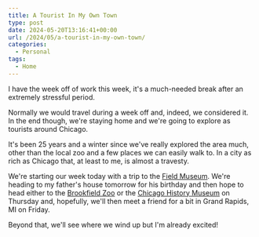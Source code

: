 ```yaml
---
title: A Tourist In My Own Town
type: post
date: 2024-05-20T13:16:41+00:00
url: /2024/05/a-tourist-in-my-own-town/
categories:
  - Personal
tags:
  - Home
---
```


I have the week off of work this week, it's a much-needed break after an extremely stressful period.

Normally we would travel during a week off and, indeed, we considered it. In the end though, we're staying home and we're going to explore as tourists around Chicago.

It's been 25 years and a winter since we've really explored the area much, other than the local zoo and a few places we can easily walk to. In a city as rich as Chicago that, at least to me, is almost a travesty.

We're starting our week today with a trip to the [Field Museum][1]. We're heading to my father's house tomorrow for his birthday and then hope to head either to the [Brookfield Zoo][2] or the [Chicago History Museum][3] on Thursday and, hopefully, we'll then meet a friend for a bit in Grand Rapids, MI on Friday.

Beyond that, we'll see where we wind up but I'm already excited!

 [1]: https://www.fieldmuseum.org
 [2]: https://www.brookfieldzoo.org/Brookfield-ZOO/Home
 [3]: https://www.chicagohistory.org